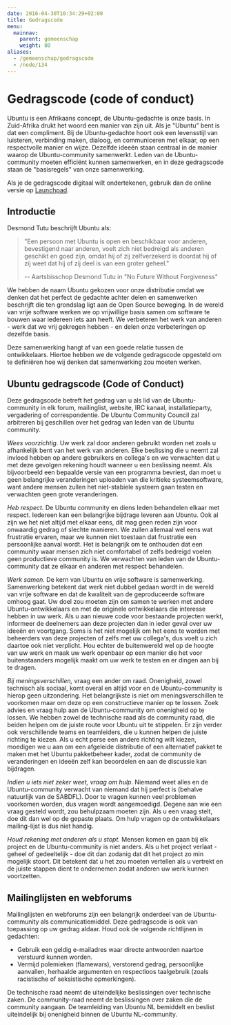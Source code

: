 ```yaml
---
date: 2016-04-30T10:34:29+02:00
title: Gedragscode
menu:
  mainnav:
    parent: gemeenschap
    weight: 80
aliases:
  - /gemeenschap/gedragscode
  - /node/134
---
```

# Gedragscode (code of conduct)
Ubuntu is een Afrikaans concept, de Ubuntu-gedachte is onze basis. In Zuid-Afrika drukt het woord een manier van zijn uit. Als je "Ubuntu" bent is dat een compliment. Bij de Ubuntu-gedachte hoort ook een levensstijl van luisteren, verbinding maken, dialoog, en communiceren met elkaar, op een respectvolle manier en wijze. Dezelfde ideeën staan centraal in de manier waarop de Ubuntu-community samenwerkt. Leden van de Ubuntu-community moeten efficiënt kunnen samenwerken, en in deze gedragscode staan de "basisregels" van onze samenwerking.

Als je de gedragscode digitaal wilt ondertekenen, gebruik dan de online versie op [Launchpad](https://launchpad.net/codeofconduct/).

## Introductie
Desmond Tutu beschrijft Ubuntu als:

>"Een persoon met Ubuntu is open en beschikbaar voor anderen, bevestigend naar anderen, voelt zich niet bedreigd als anderen geschikt en goed zijn, omdat hij of zij zelfverzekerd is doordat hij of zij weet dat hij of zij deel is van een groter geheel."
>
>-- Aartsbisschop Desmond Tutu in "No Future Without Forgiveness"

We hebben de naam Ubuntu gekozen voor onze distributie omdat we denken dat het perfect de gedachte achter delen en samenwerken beschrijft die ten grondslag ligt aan de Open Source beweging. In de wereld van vrije software werken we op vrijwillige basis samen om software te bouwen waar iedereen iets aan heeft. We verbeteren het werk van anderen - werk dat we vrij gekregen hebben - en delen onze verbeteringen op dezelfde basis.

Deze samenwerking hangt af van een goede relatie tussen de ontwikkelaars. Hiertoe hebben we de volgende gedragscode opgesteld om te definiëren hoe wij denken dat samenwerking zou moeten werken.

## Ubuntu gedragscode (Code of Conduct)
Deze gedragscode betreft het gedrag van u als lid van de Ubuntu-community in elk forum, mailinglist, website, IRC kanaal, installatieparty, vergadering of correspondentie. De Ubuntu Community Council zal arbitreren bij geschillen over het gedrag van leden van de Ubuntu community.

_Wees voorzichtig._ Uw werk zal door anderen gebruikt worden net zoals u afhankelijk bent van het werk van anderen. Elke beslissing die u neemt zal invloed hebben op andere gebruikers en collega's en we verwachten dat u met deze gevolgen rekening houdt wanneer u een beslissing neemt. Als bijvoorbeeld een bepaalde versie van een programma bevriest, dan moet u geen belangrijke veranderingen uploaden van die kritieke systeemsoftware, want andere mensen zullen het niet-stabiele systeem gaan testen en verwachten geen grote veranderingen.

_Heb respect._ De Ubuntu community en diens leden behandelen elkaar met respect. Iedereen kan een belangrijke bijdrage leveren aan Ubuntu. Ook al zijn we het niet altijd met elkaar eens, dit mag geen reden zijn voor onwaardig gedrag of slechte manieren. We zullen allemaal wel eens wat frustratie ervaren, maar we kunnen niet toestaan dat frustratie een persoonlijke aanval wordt. Het is belangrijk om te onthouden dat een community waar mensen zich niet comfortabel of zelfs bedreigd voelen geen productieve community is. We verwachten van leden van de Ubuntu-community dat ze elkaar en anderen met respect behandelen.

_Werk samen._ De kern van Ubuntu en vrije software is samenwerking. Samenwerking betekent dat werk niet dubbel gedaan wordt in de wereld van vrije software en dat de kwaliteit van de geproduceerde software omhoog gaat. Uw doel zou moeten zijn om samen te werken met andere Ubuntu-ontwikkelaars en met de originele ontwikkelaars die interesse hebben in uw werk. Als u aan nieuwe code voor bestaande projecten werkt, informeer de deelnemers aan deze projecten dan in ieder geval over uw ideeën en voortgang. Soms is het niet mogelijk om het eens te worden met beheerders van deze projecten of zelfs met uw collega's, dus voelt u zich daartoe ook niet verplicht. Hou echter de buitenwereld wel op de hoogte van uw werk en maak uw werk openbaar op een manier die het voor buitenstaanders mogelijk maakt om uw werk te testen en er dingen aan bij te dragen.

_Bij meningsverschillen,_ vraag een ander om raad. Onenigheid, zowel technisch als sociaal, komt overal en altijd voor en de Ubuntu-community is hierop geen uitzondering. Het belangrijkste is niet om meningsverschillen te voorkomen maar om deze op een constructieve manier op te lossen. Zoek advies en vraag hulp aan de Ubuntu-community om onenigheid op te lossen. We hebben zowel de technische raad als de community raad, die beiden helpen om de juiste route voor Ubuntu uit te stippelen. Er zijn verder ook verschillende teams en teamleiders, die u kunnen helpen de juiste richting te kiezen. Als u echt perse een andere richting wilt kiezen, moedigen we u aan om een afgeleide distributie of een alternatief pakket te maken met het Ubuntu pakketbeheer kader, zodat de community de veranderingen en ideeën zelf kan beoordelen en aan de discussie kan bijdragen.

_Indien u iets niet zeker weet, vraag om hulp._ Niemand weet alles en de Ubuntu-community verwacht van niemand dat hij perfect is (behalve natuurlijk van de SABDFL). Door te vragen kunnen veel problemen voorkomen worden, dus vragen wordt aangemoedigd. Degene aan wie een vraag gesteld wordt, zou behulpzaam moeten zijn. Als u een vraag stelt, doe dit dan wel op de gepaste plaats. Om hulp vragen op de ontwikkelaars mailing-lijst is dus niet handig.

_Houd rekening met anderen als u stopt._ Mensen komen en gaan bij elk project en de Ubuntu-community is niet anders. Als u het project verlaat - geheel of gedeeltelijk - doe dit dan zodanig dat dit het project zo min mogelijk stoort. Dit betekent dat u het zou moeten vertellen als u vertrekt en de juiste stappen dient te ondernemen zodat anderen uw werk kunnen voortzetten.

## Mailinglijsten en webforums
Mailinglijsten en webforums zijn een belangrijk onderdeel van de Ubuntu-community als communicatiemiddel. Deze gedragscode is ook van toepassing op uw gedrag aldaar. Houd ook de volgende richtlijnen in gedachten:

- Gebruik een geldig e-mailadres waar directe antwoorden naartoe verstuurd kunnen worden.
- Vermijd polemieken (flamewars), verstorend gedrag, persoonlijke aanvallen, herhaalde argumenten en respectloos taalgebruik (zoals racistische of seksistische opmerkingen).

De technische raad neemt de uiteindelijke beslissingen over technische zaken. De community-raad neemt de beslissingen over zaken die de community aangaan. De teamleiding van Ubuntu NL bemiddelt en beslist uiteindelijk bij onenigheid binnen de Ubuntu NL-community.
